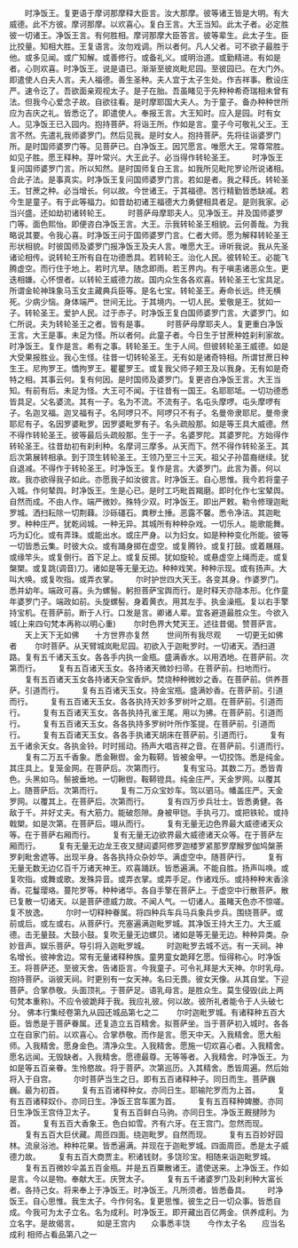 <!-- { "loadSidebar": true } -->
　　时净饭王。复更语于摩诃那摩释大臣言。汝大那摩。彼等诸王皆是大明。有大威德。此不方彼。摩诃那摩。以欢喜心。复白王言。大王当知。此太子者。必定胜彼一切诸王。净饭王言。有何胜相。摩诃那摩大臣答言。彼等辈生。此太子生。臣比挍量。知相大胜。王复语言。汝勿戏调。所以者何。凡人父者。可不欲子最胜于他。或多见闻。或广知解。或善修行。或备礼义。或明治道。或勤精进。有如是者。心则欢喜。时净饭王。说是语已。渐渐至彼岚毗尼园。至彼园已。在大门外。即遣使人白夫人言。夫人福德。善生圣种。夫人宜于太子生处。作吉祥事。敷设庄严。速令讫了。吾欲面亲观视太子。是子在胎。吾虽睹见于先种种希奇瑞相未曾有法。但我今心爱念子故。自欲往看。是时摩耶国大夫人。为于童子。备办种种世所应为吉庆之礼。皆悉讫了。即遣使人。奉报王言。大王知时。应入是园。时有女人。见净饭王已入园内。抱持菩萨。将诣王所。作如是言。童子今可敬礼父王。王言不然。先遣礼我师婆罗门。然后见我。是时女人。抱持菩萨。先将往诣婆罗门所。是时国师婆罗门等。见菩萨已。白净饭王。因咒愿言。唯愿大王。常尊常胜。如见子胜。愿王释种。芽叶常兴。大王此子。必当得作转轮圣王。
　　时净饭王复问国师婆罗门言。所以知然。是时国师复白王言。如我所见毗陀罗论所说诸相。合此子法。是事真实。时净饭王复问国师婆罗门言。若如是者。我之释氏。转轮圣王。甘蔗之种。必当增长。何以故。今世诸王。于其福德。苦行精勤皆悉缺减。若今生是童子。有于此等福力。如昔劫初诸王福德大力勇健相具者足。是则我家。必当兴盛。还如劫初诸转轮王。
　　时菩萨母摩耶夫人。见净饭王。并及国师婆罗门等。面色熙怡。即便咨白净饭王言。大王。示我转轮圣王相貌。云何善哉。为我略说其要。令我心喜。时净饭王问于国师婆罗门言。仁者大师。愿为解释转轮圣王形状相貌。时彼国师及婆罗门报净饭王及夫人言。唯愿大王。谛听我说。我从先圣诸论相传。说转轮王所有自在功德悉具。若转轮王。治化人民。彼转轮王。必能飞腾虚空。而行住于地上。若时亢旱。随念即雨。若王界内。有于嗔恚诸恶众生。更迭相嫌。心怀恨者。以转轮王威德力故。国内众生各各欢喜。转轮圣王七宝具足。所谓金轮神珠象马玉女主藏典兵臣等。是名七宝。转轮圣王。寿命长远。终无横死。少病少恼。身体端严。世间无比。于其境内。一切人民。爱敬是王。犹如一子。转轮圣王。爱护人民。过于赤子。时净饭王复白国师婆罗门言。大婆罗门。如仁所说。夫为转轮圣王之者。皆有是事。
　　时菩萨母摩耶夫人。复更重白净饭王言。大王是事。未足为怪。所以者何。此童子者。今日生于甘蔗种姓刹利家故。时净饭王。复作是言。希有之事。转轮圣王。生于人间。但彼转轮圣王威德。如是大受果报胜业。我心生怪。往昔一切转轮圣王。无有如是诸奇特相。所谓甘蔗日种生王。尼拘罗王。憍拘罗王。瞿瞿罗王。或复我父师子颊王及以我身。无有如是奇特之相。其事云何。复有何因。是时国师及婆罗门。复更咨白净饭王言。大王当知。有前有后。未足为怪。大王可不闻。于往昔有一国王。名耶耶坻。一切功德悉皆具足。父名婆流。其有一子。名为不流。不流有子。名屯头摩啰。屯头摩啰有子。名迦叉福。迦叉福有子。名阿啰只不。阿啰只不有子。名曼帝隶耶尼。曼帝隶耶尼有子。名因罗婆毗罗。因罗婆毗罗有子。名头疏般那。如是等王具大威德。然不得作转轮圣王。彼等最后头疏般那。生于一子。名婆罗陀。其婆罗陀。方始得作转轮圣王。往昔劫初有刹利种。名摩诃三摩多。从天而下。然不得作转轮圣王。其后次第展转相承。到于顶生转轮圣王。王领乃至三十三天。祖父子孙苗裔继续。犹自退减。不得作于转轮圣王。时净饭王。复作是言。大婆罗门。此言为善。何以故。我亦欲得我子如此。亦愿我子如汝彼言。时净饭王。自心思惟。我今若将童子入城。作何辇舆。时净饭王。生是心已。是时工巧毗首羯磨。即时化作七宝辇舆。自然而成。不由人作。端严微妙。殊特少双。时净饭王。即出严敕。勒令修理迦毗罗城。洒扫耘除一切荆蕀。沙砾礓石。粪秽土捶。恶露不馨。悉令净洁。其迦毗罗。种种庄严。犹乾闼城。一种无异。其城所有种种杂戏。一切乐人。能歌能舞。巧为幻化。或有弄珠。或能出水。或庄严身。以为妇女。如是种种变化所能。彼等一切皆悉云集。时彼大众。或有踊身掷在虚空。或复腾铃。或复打鼓。或着屩屐。或缘竿头。或复倒行。首下足上。或复反掷。犹如旋轮。或悬虚空上绳而走。或复槃槊。或复跳(调音)刀。诸如是等无量无边。种种戏笑。种种示现。或有扬声。大叫大唤。或复吹指。或弄衣掌。
　　尔时护世四大天王。各变其身。作婆罗门。悉并幼年。端政可喜。头为螺髻。躬担菩萨宝舆而行。是时释天亦隐本形。化作童年婆罗门子。端政如前。头旋螺髻。身着黄衣。用其左手。执金澡瓶。复以右手擎持宝机。在菩萨前。断于人行。口发是言。卿诸人辈。宜各避道最胜众生。今欲入城(上来四句梵本再称以明心重)
　　尔时色界大梵天王。述往昔偈。赞菩萨言。
　　天上天下无如佛　　十方世界亦复然
　　世间所有我尽观　　一切更无如佛者
　　尔时菩萨。从天臂城岚毗尼园。初欲入于迦毗罗时。一切诸天。洒扫道路。复有五千诸天玉女。各各手内执一金瓶。盛满香水。以用洒地。在菩萨前。次第而行。
　　复有五百诸天玉女。各持诸天微妙扫帚。在菩萨前。扫地而行。
　　复有五百诸天玉女各持诸天杂宝香炉。焚烧种种微妙之香。在菩萨前。供养菩萨。引道而行。
　　复有五百诸天玉女。持金宝瓶。盛满妙香。在菩萨前。引道而行。
　　复有五百诸天玉女。各各执持天妙多罗树叶之扇。在菩萨前。引道而行。
　　复有五百诸天玉女。各各执持孔雀王尾。用以为拂。在菩萨前。引道而行。
　　复有五百诸天玉女。各各执持多罗树叶所作筌提。在菩萨前。引道而行。
　　复有五百诸天玉女。各各手执诸天胡床在菩萨前。引道而行。
　　复有五千诸余天女。各执金铃。时时摇动。扬声大唱吉祥之音。在菩萨前。引道而行。
　　复有二万五千香象。悉金鞦辔。金为鞍鞯。皆被金甲。一切挍饰。悉是纯金。其庄具上。复笼金网。在菩萨后。次第而行。
　　复有宝马。其数二万。悉皆青色。头黑如乌。鬃披垂地。一切鞦辔。鞍鞯镫具。纯金庄严。天金罗网。以覆其上。随菩萨后。次第而行。
　　复有二万众宝妙车。驾以驷马。幡盖庄严。天金罗网。以覆其上。在菩萨后。次第而行。
　　复有四万步兵壮士。皆悉勇健。各敌于千。并好丈夫。有大筋力。能破怨隙。身被甲铠。手执弓刀。或把铁轮。或持戟槊。如是次第。在菩萨后。翊从而行。
　　复有无量无边色界最大威德诸天众等。在于菩萨右厢而行。
　　复有无量无边欲界最大威德诸天众等。在于菩萨左厢而行。
　　复有无量无边龙王夜叉揵闼婆阿修罗迦楼罗紧那罗摩睺罗伽鸠槃荼罗刹毗舍遮等。出现半身。各各执持众杂妙华。满虚空中。随菩萨行。
　　复有无量无数无边亿百千万诸天神王。欢喜踊跃。皆悉遍满。不能自胜。扬声叫唤。或复吹指。或舞或歌。发殊异音。或弄衣掌。或弄手足。作诸戏乐。或持种种末香涂香。花鬘璎珞。蔓陀罗等。种种诸华。各自手擎在菩萨上。于虚空中行散菩萨。散已复散一切诸天。以是菩萨德威力故。不闻人气。一切诸人。虽睹天色亦不惊嗟。复不放逸。
　　尔时一切释种眷属。将四种兵车兵马兵象兵步兵。围绕菩萨。或前或后。或左或右。从菩萨行。充塞遍满迦毗罗城。其净饭王持大王力。大王威德。击无量鼓。大鼓小鼓。复吹无量无边螺贝。诸如是等无量无边。种种异类。杂妙音声。娱乐菩萨。导引将入迦毗罗城。
　　时迦毗罗去城不远。有一天祠。神名增长。彼神舍边。常有无量诸释种族。童男童女跪拜乞愿。恒得称心。时净饭王。将菩萨还。至彼天舍。告诸臣言。今我童子。可令礼拜是大天神。尔时乳母。抱持菩萨。诣彼天祠。时更别有一女天神。名曰无畏。彼女天像。从其自堂。下迎菩萨。合掌恭敬。头面顶礼。于菩萨足。语乳母言。是胜众生。莫生侵毁(此上两句梵本重称)。不应令彼跪拜于我。我应礼彼。何以故。彼所礼者能令于人头破七分。
佛本行集经卷第九从园还城品第七之二
　　尔时迦毗罗城。有诸释种五百大臣。皆悉是于菩萨眷属。还复造立五百精舍。拟菩萨坐。当于菩萨初入城时。各各立在自家门前。以欢喜心。合掌恭敬。而作是言。愿天中天。入我精舍。愿大船师。入我精舍。愿身金色。清净众生。入我精舍。愿施一切欢喜心者。入我精舍。愿名远闻。无毁缺者。入我精舍。愿德最尊。无等等者。入我精舍。时净饭王。为如是等五百亲眷。生怜愍故。将于菩萨。次第巡历。入其精舍。悉皆周遍。然后始将入于自宫。
　　尔时菩萨当生之日。即有五百诸释种子。同日而生。菩萨巍巍。最为初首。
　　复有五百诸释种女。亦同日生。耶输陀罗而为上首。
　　复有五百诸释奴仆。亦同日生。净饭王宫车匿为首。
　　复有五百释种婢媵。亦同日生净饭王宫侍卫太子。
　　复有五百鲜白马驹。亦同日生。净饭王厩揵陟为首。
　　复有五百大香象王。色白如雪。齐有六牙。在王宫门。忽然而现。
　　复有五百大巨伏藏。周匝四面。绕迦毗罗。自然而现。
　　复有五百妙好园林。流泉浴池。种种花果。皆悉遍满。并现在于迦毗罗城。四面周匝。悉是太子威德力故。
　　复有五百大商贾主。积诸钱财。多饶珍宝。相随来诣迦毗罗城。
　　复有五百微妙伞盖五百金瓶。并是五百粟散诸王。遣使送来。上净饭王。作如是言。今以是物。奉献大王。庆贺太子。
　　复有五千诸婆罗门及刹利种大富长者。各持己女。将来奉上于净饭王。时净饭王。凡所须者。皆悉备具。
　　时净饭王。自心思惟。我生太子。今作何名。复更思惟。彼生之日一切众事。皆悉自成。今我可为太子立名。名为成利。时净饭王。即开藏出百亿两金。供养成利。为立名字。是故偈言。
　　如是王宫内　　众事悉丰饶
　　今作太子名　　应当名成利
相师占看品第八之一
